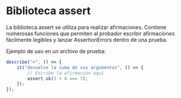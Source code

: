 # Biblioteca assert

La biblioteca assert se utiliza para realizar afirmaciones. Contiene numerosas funciones que permiten al probador escribir afirmaciones fácilmente legibles y lanzar AssertionErrors dentro de una prueba.

Ejemplo de uso en un archivo de prueba:

```javascript
describe("+", () => {
	it("devuelve la suma de sus argumentos", () => {
		// Escribe la afirmación aquí
		assert.ok(3 + 4 === 7);
	});
});
```
